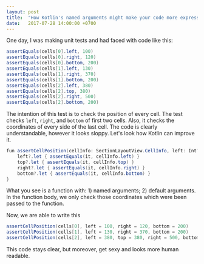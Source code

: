 ```yaml
---
layout: post
title:  "How Kotlin's named arguments might make your code more expressive"
date:   2017-07-28 14:00:00 +0700
---
```


One day, I was making unit tests and had faced with code like this:

```java
assertEquals(cells[0].left, 100)
assertEquals(cells[0].right, 120)
assertEquals(cells[0].bottom, 200)
assertEquals(cells[1].left, 130)
assertEquals(cells[1].right, 370)
assertEquals(cells[1].bottom, 200)
assertEquals(cells[2].left, 380)
assertEquals(cells[2].top, 380)
assertEquals(cells[2].right, 500)
assertEquals(cells[2].bottom, 200)
```

The intention of this test is to check the position of every cell. The test checks `left`, `right`, and `bottom` of first two cells. 
Also, it checks the coordinates of every side of the last cell. 
The code is clearly understandable, however it looks sloppy. Let's look how Kotlin can improve it.

```java
fun assertCellPosition(cellInfo: SectionLayoutView.CellInfo, left: Int? = null, top: Int? = null, right: Int? = null, bottom: Int? = null) {
    left?.let { assertEquals(it, cellInfo.left) }
    top?.let { assertEquals(it, cellInfo.top) }
    right?.let { assertEquals(it, cellInfo.right) }
    bottom?.let { assertEquals(it, cellInfo.bottom) }
}
```

What you see is a function with: 1) named arguments; 2) default arguments. 
In the function body, we only check those coordinates which were been passed to the function.

Now, we are able to write this

```java
assertCellPosition(cells[0], left = 100, right = 120, bottom = 200)
assertCellPosition(cells[1], left = 130, right = 370, bottom = 200)
assertCellPosition(cells[2], left = 380, top = 380, right = 500, bottom = 200)
```

This code stays clear, but moreover, get sexy and looks more human readable.